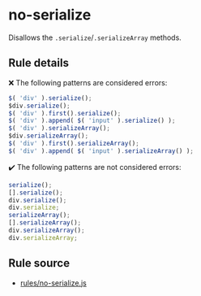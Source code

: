 # no-serialize

Disallows the `.serialize`/`.serializeArray` methods.

## Rule details

❌ The following patterns are considered errors:
```js
$( 'div' ).serialize();
$div.serialize();
$( 'div' ).first().serialize();
$( 'div' ).append( $( 'input' ).serialize() );
$( 'div' ).serializeArray();
$div.serializeArray();
$( 'div' ).first().serializeArray();
$( 'div' ).append( $( 'input' ).serializeArray() );
```

✔️ The following patterns are not considered errors:
```js
serialize();
[].serialize();
div.serialize();
div.serialize;
serializeArray();
[].serializeArray();
div.serializeArray();
div.serializeArray;
```
## Rule source

* [rules/no-serialize.js](../rules/no-serialize.js)
